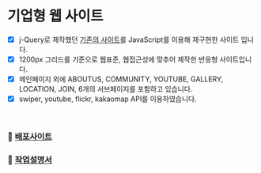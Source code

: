 # 기업형 웹 사이트

- [x] j-Query로 제작했던 [기존의 사이트](https://github.com/suyeon-hong/portfolio_jQ)를 JavaScript를 이용해 재구현한 사이트 입니다.<br>
- [x]  1200px 그리드를 기준으로 웹표준, 웹접근성에 맞추어 제작한 반응형 사이트입니다.<br>
- [x] 메인페이지 외에 ABOUTUS, COMMUNITY, YOUTUBE, GALLERY, LOCATION, JOIN, 6개의 서브페이지를 포함하고 있습니다.<br>
- [x] swiper, youtube, flickr, kakaomap API를 이용하였습니다.<br>

<br>

### 🚀 [배포사이트](https://suyeon-hong.github.io/portfolio_JS/)
### 👀 [작업설명서](https://velog.io/@suyeon-hong/%EA%B8%B0%EC%97%85%ED%98%95-%EC%9B%B9-%EC%82%AC%EC%9D%B4%ED%8A%B8-%EC%9E%91%EC%97%85%EC%84%A4%EB%AA%85%EC%84%9C)
